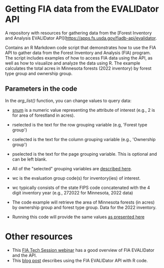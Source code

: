 # Getting FIA data from the EVALIDator API
A repository with resources for gathering data from the [Forest Inventory and Analysis EVALIDator API](https://apps.fs.usda.gov/fiadb-api/evalidator. 

Contains an R Markdown code script that demonstrates how to use the FIA API to gather data from the Forest Inventory and Analysis (FIA) program. The script includes examples of how to access FIA data using the API, as well as how to visualize and analyze the data using R. The example calculates the total acres in Minnesota forests (2022 inventory) by forest type group and ownership group.   

## Parameters in the code
In the *arg_list()* function, you can change values to query  data:

* [snum](https://apps.fs.usda.gov/fiadb-api/fullreport/parameters/snum) is a numeric value representing the attribute of interest (e.g., 2 is for area of forestland in acres).

* rselected is the text for the row grouping variable (e.g, 'Forest type group')
* cselected is the text for the column grouping variable (e.g., 'Ownership group')
* pselected is the text for the page grouping variable. This is optional and can be left blank.
* All of the "selected" grouping variables are [described here](https://apps.fs.usda.gov/fiadb-api/fullreport/parameters/rselected).

* wc is the evaluation group code(s) for inventory(ies) of interest.
* wc typically consists of the state FIPS code concatenated with the 4 digit inventory year (e.g., 272022 for Minnesota, 2022 data)

* The code example will retrieve the area of Minnesota forests (in acres) by ownership group and forest type group. Data for the 2022 inventory. 

* Running this code will provide the same values [as presented here](https://apps.fs.usda.gov/fiadb-api/fullreport?rselected=Forest%20type%20group&cselected=Ownership%20group&snum=2&wc=272022)

# Other resources
* This [FIA Tech Session webinar](https://vimeo.com/861362270/4d996ee479?share=copy) has a good overview of FIA EVALIDator and the API.
* This [blog post](https://arbor-analytics.com/post/2023-10-25-using-r-and-python-to-get-forest-resource-data-through-the-evalidator-api/) describes using the FIA EVALIDator API with R code.
